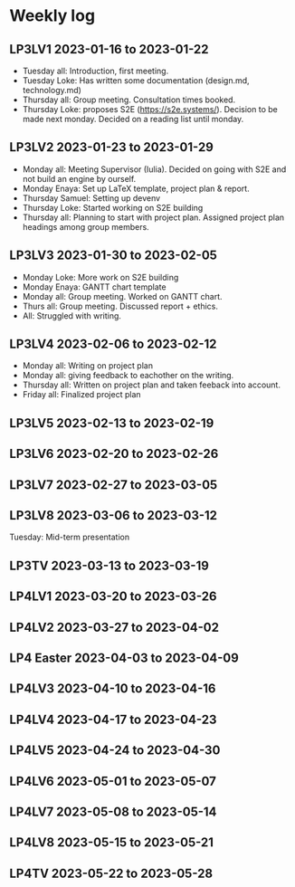 # Weekly log

## LP3LV1 2023-01-16 to 2023-01-22

- Tuesday all: Introduction, first meeting.
- Tuesday Loke: Has written some documentation (design.md, technology.md)
- Thursday all: Group meeting. Consultation times booked.
- Thursday Loke: proposes S2E (https://s2e.systems/). Decision to be made next
		monday. Decided on a reading list until monday.

## LP3LV2 2023-01-23 to 2023-01-29

- Monday all: Meeting Supervisor (Iulia). Decided on going with S2E and not
		build an engine by ourself.
- Monday Enaya: Set up LaTeX template, project plan & report.
- Thursday Samuel: Setting up devenv
- Thursday Loke: Started working on S2E building
- Thursday all: Planning to start with project plan. Assigned
		project plan headings among group members.

## LP3LV3 2023-01-30 to 2023-02-05

- Monday Loke: More work on S2E building
- Monday Enaya: GANTT chart template
- Monday all: Group meeting. Worked on GANTT chart.
- Thurs all: Group meeting. Discussed report + ethics.
- All: Struggled with writing.

## LP3LV4 2023-02-06 to 2023-02-12

- Monday all: Writing on project plan
- Monday all: giving feedback to eachother on the writing.
- Thursday all: Written on project plan and taken feeback into account.
- Friday all: Finalized project plan

## LP3LV5 2023-02-13 to 2023-02-19

## LP3LV6 2023-02-20 to 2023-02-26

## LP3LV7 2023-02-27 to 2023-03-05

## LP3LV8 2023-03-06 to 2023-03-12

Tuesday: Mid-term presentation

## LP3TV 2023-03-13 to 2023-03-19

## LP4LV1 2023-03-20 to 2023-03-26

## LP4LV2 2023-03-27 to 2023-04-02

## LP4 Easter 2023-04-03 to 2023-04-09

## LP4LV3 2023-04-10 to 2023-04-16

## LP4LV4 2023-04-17 to 2023-04-23

## LP4LV5 2023-04-24 to 2023-04-30

## LP4LV6 2023-05-01 to 2023-05-07

## LP4LV7 2023-05-08 to 2023-05-14

## LP4LV8 2023-05-15 to 2023-05-21

## LP4TV 2023-05-22 to 2023-05-28
